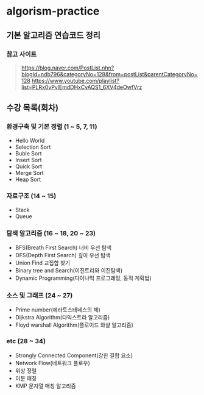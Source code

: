 # algorism-practice
## 기본 알고리즘 연습코드 정리
### 참고 사이트
> https://blog.naver.com/PostList.nhn?blogId=ndb796&categoryNo=128&from=postList&parentCategoryNo=128
> https://www.youtube.com/playlist?list=PLRx0vPvlEmdDHxCvAQS1_6XV4deOwfVrz

## 수강 목록(회차)
### 환경구축 및 기본 정렬 (1 ~ 5, 7, 11)
- Hello World
- Selection Sort
- Buble Sort
- Insert Sort
- Quick Sort
- Merge Sort
- Heap Sort
### 자료구조 (14 ~ 15)
- Stack
- Queue

### 탐색 알고리즘 (16 ~ 18, 20 ~ 23)
- BFS(Breath First Search) 너비 우선 탐색
- DFS(Depth First Search) 깊이 우선 탐색
- Union Find 교집합 찾기
- Binary tree and Search(이진트리와 이진탐색)
- Dynamic Programming(다이나믹 프로그래밍, 동적 계획법)


### 소스 및 그래프 (24 ~ 27)
- Prime number(에라토스테네스의 체)
- Dijkstra Algorithm(다익스트라 알고리즘)
- Floyd warshall Algorithm(플로이드 와샬 알고리즘)


### etc (28 ~ 34)
- Strongly Connected Component(강한 결합 요소)
- Network Flow(네트워크 플로우)
- 위상 정렬
- 이분 매칭
- KMP 문자열 매칭 알고리즘
